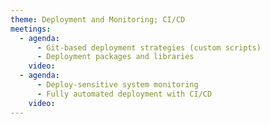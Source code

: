 ```yaml
---
theme: Deployment and Monitoring; CI/CD
meetings:
  - agenda:
      - Git-based deployment strategies (custom scripts)
      - Deployment packages and libraries
    video:
  - agenda:
      - Deploy-sensitive system monitoring
      - Fully automated deployment with CI/CD
    video:
---
```

